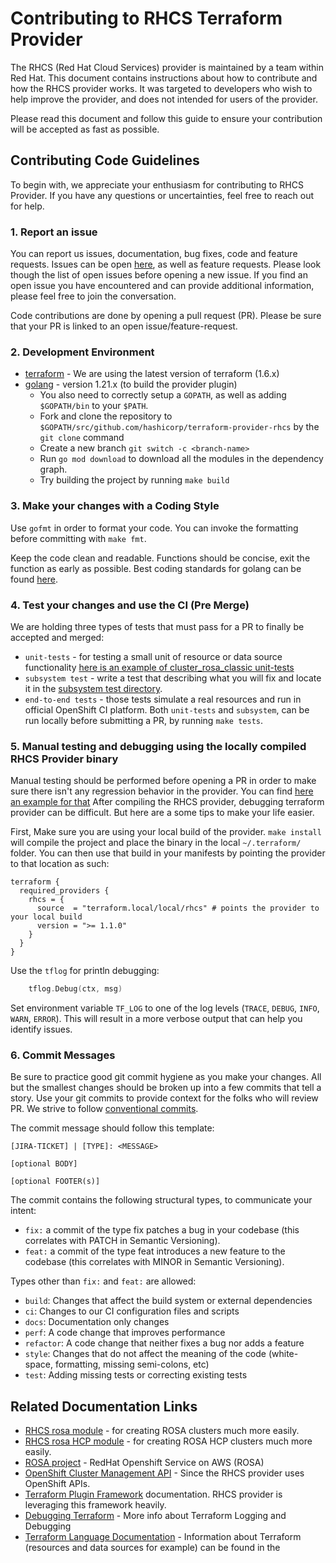 # Contributing to RHCS Terraform Provider
The RHCS (Red Hat Cloud Services) provider is maintained by a team within Red Hat.
This document contains instructions about how to contribute and how the RHCS provider works.
It was targeted to developers who wish to help improve the provider, and does not intended for users of the provider.

Please read this document and follow this guide to ensure your contribution will be accepted as fast as possible.

## Contributing Code Guidelines
To begin with, we appreciate your enthusiasm for contributing to RHCS Provider. 
If you have any questions or uncertainties, feel free to reach out for help.

### 1. Report an issue
You can report us issues, documentation, bug fixes, code and feature requests.
Issues can be open [here](https://github.com/terraform-redhat/terraform-provider-rhcs/issues), as well as feature requests. Please look though the list of open issues before opening a new
issue. If you find an open issue you have encountered and can provide additional information, please feel free to join the conversation.

Code contributions are done by opening a pull request (PR). Please be sure that your PR is linked to an open issue/feature-request.

### 2. Development Environment
* [terraform](https://www.terraform.io/) - We are using the latest version of terraform (1.6.x)  
* [golang](https://go.dev/) - version 1.21.x (to build the provider plugin)
  - You also need to correctly setup a `GOPATH`, as well as adding `$GOPATH/bin` to your `$PATH`.
  - Fork and clone the repository to `$GOPATH/src/github.com/hashicorp/terraform-provider-rhcs` by the `git clone` command
  - Create a new branch `git switch -c <branch-name>`
  - Run `go mod download` to download all the modules in the dependency graph.
  - Try building the project by running `make build`

### 3. Make your changes with a Coding Style
Use `gofmt` in order to format your code. You can invoke the formatting before committing with `make fmt`.

Keep the code clean and readable. Functions should be concise, exit the function as early as possible.
Best coding standards for golang can be found [here](https://go.dev/doc/effective_go).

### 4. Test your changes and use the CI (Pre Merge)
We are holding three types of tests that must pass for a PR to finally be accepted and merged: 
* `unit-tests` - for testing a small unit of resource or data source functionality [here is an example of cluster_rosa_classic unit-tests](provider/clusterrosa/classic/cluster_rosa_classic_resource_test.go)
* `subsystem test` - write a test that describing what you will fix and locate it in the [subsystem test directory](subsystem).
* `end-to-end tests` - those tests simulate a real resources and run in official OpenShift CI platform.
Both `unit-tests` and `subsystem`, can be run locally before submitting a PR, by running `make tests`.

### 5. Manual testing and debugging using the locally compiled RHCS Provider binary
Manual testing should be performed before opening a PR in order to make sure there isn't any regression behavior in the provider. You can find [here an example for that](https://github.com/terraform-redhat/terraform-rhcs-rosa/tree/main/examples/rosa-classic-public-with-unmanaged-oidc) 
After compiling the RHCS provider, debugging terraform provider can be difficult. But here are a some tips to make your life easier.

First, Make sure you are using your local build of the provider. `make install` will compile the project and place the binary in the local `~/.terraform/` folder.
You can then use that build in your manifests by pointing the provider to that location as such:
```
terraform {
  required_providers {
    rhcs = {
      source  = "terraform.local/local/rhcs" # points the provider to your local build
      version = ">= 1.1.0"
    }
  }
}
```
Use the `tflog` for println debugging: 
```go
    tflog.Debug(ctx, msg)
```
Set environment variable `TF_LOG` to one of the log levels (`TRACE`, `DEBUG`, `INFO`, `WARN`, `ERROR`). This will result in a more verbose output that can help you identify issues. 

### 6. Commit Messages

Be sure to practice good git commit hygiene as you make your changes. All but the smallest changes should be broken up
into a few commits that tell a story. Use your git commits to provide context for the folks who will review PR. We strive
to follow [conventional commits](https://www.conventionalcommits.org/en/v1.0.0/#summary).

The commit message should follow this template:
```shell
[JIRA-TICKET] | [TYPE]: <MESSAGE>

[optional BODY]

[optional FOOTER(s)]
```

The commit contains the following structural types, to communicate your intent:

- `fix:` a commit of the type fix patches a bug in your codebase (this correlates with PATCH in Semantic Versioning).
- `feat:` a commit of the type feat introduces a new feature to the codebase (this correlates with MINOR in Semantic
  Versioning).

Types other than `fix:` and `feat:` are allowed:
- `build`: Changes that affect the build system or external dependencies
- `ci`: Changes to our CI configuration files and scripts
- `docs`: Documentation only changes
- `perf`: A code change that improves performance
- `refactor`: A code change that neither fixes a bug nor adds a feature
- `style`: Changes that do not affect the meaning of the code (white-space, formatting, missing semi-colons, etc)
- `test`: Adding missing tests or correcting existing tests

## Related Documentation Links
* [RHCS rosa module](https://github.com/terraform-redhat/terraform-rhcs-rosa) - for creating ROSA clusters much more easily.
* [RHCS rosa HCP module](https://github.com/terraform-redhat/terraform-rhcs-rosa-hcp/) -  for creating ROSA HCP clusters much more easily.
* [ROSA project](https://docs.openshift.com/rosa/welcome/index.html) - RedHat Openshift Service on AWS (ROSA)
* [OpenShift Cluster Management API](https://api.openshift.com/) - Since the RHCS provider uses OpenShift APIs.
* [Terraform Plugin Framework](https://developer.hashicorp.com/terraform/plugin/framework) documentation. RHCS provider is leveraging this framework heavily.
* [Debugging Terraform](https://developer.hashicorp.com/terraform/internals/debugging) - More info about Terraform Logging and Debugging
* [Terraform Language Documentation](https://developer.hashicorp.com/terraform/language) - Information about Terraform (resources and data sources for example) can be found in the

